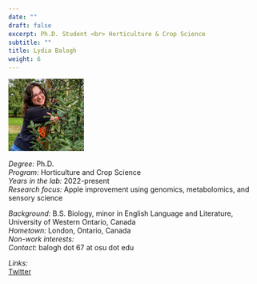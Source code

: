 ```yaml
---
date: ""
draft: false
excerpt: Ph.D. Student <br> Horticulture & Crop Science
subtitle: ""
title: Lydia Balogh
weight: 6
---
```


<p align="left"> 
<img src=featured.png width="30%" alt="photo of lydia balogh">
</p>

*Degree:* Ph.D. <br>
*Program:* Horticulture and Crop Science <br>
*Years in the lab:* 2022-present <br>
*Research focus:* Apple improvement using genomics, metabolomics, and sensory science
<br>

*Background:* B.S. Biology, minor in English Language and Literature, University of Western Ontario, Canada<br>
*Hometown:* London, Ontario, Canada <br>
*Non-work interests:* <br>
*Contact*: balogh dot 67 at osu dot edu

*Links:* <br>
[Twitter](https://twitter.com/lydvee) <br>